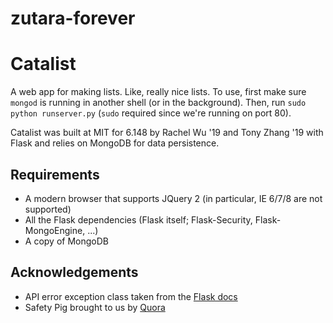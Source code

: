 zutara-forever
==============

# Catalist

A web app for making lists. Like, really nice lists.
To use, first make sure `mongod` is running in another shell (or in the background). Then, run `sudo python runserver.py` (`sudo` required since we're running on port 80).

Catalist was built at MIT for 6.148 by Rachel Wu '19 and Tony Zhang '19 with Flask and relies on MongoDB for data persistence.

## Requirements
* A modern browser that supports JQuery 2 (in particular, IE 6/7/8 are not supported)
* All the Flask dependencies (Flask itself; Flask-Security, Flask-MongoEngine, ...)
* A copy of MongoDB

## Acknowledgements
* API error exception class taken from the [Flask docs](http://flask.pocoo.org/docs/0.10/patterns/apierrors/)
* Safety Pig brought to us by [Quora](http://qr.ae/RgLMU8)

